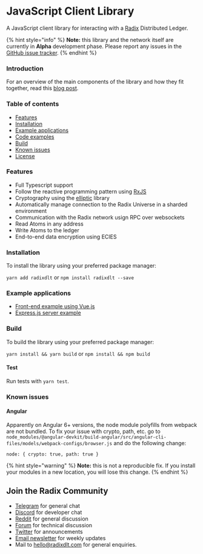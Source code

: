 # JavaScript Client Library

A JavaScript client library for interacting with a [Radix](https://www.radixdlt.com/) Distributed Ledger.

{% hint style="info" %}
**Note:** this library and the network itself are currently in **Alpha** development phase. Please report any issues in the [GitHub issue tracker](https://github.com/radixdlt/radixdlt-js/issues).
{% endhint %}

### Introduction

For an overview of the main components of the library and how they fit together, read this [blog post](https://www.radixdlt.com/post/introducing-the-radix-javascript-library).

### Table of contents

* [Features](./#features)
* [Installation](./#installation)
* [Example applications](./#example-applications)
* [Code examples](code-examples.md)
* [Build](./#build)
* [Known issues](./#known-issues)
* [License](https://github.com/radixdlt/radixdlt-js#license)

### Features

* Full Typescript support
* Follow the reactive programming pattern using [RxJS](https://rxjs-dev.firebaseapp.com/)
* Cryptography using the [elliptic](https://github.com/indutny/elliptic) library
* Automatically manage connection to the Radix Universe in a sharded environment
* Communication with the Radix network usign RPC over websockets
* Read Atoms in any address
* Write Atoms to the ledger
* End-to-end data encryption using ECIES

### Installation

To install the library using your preferred package manager:

`yarn add radixdlt` or `npm install radixdlt --save`

### Example applications

* [Front-end example using Vue.js](https://github.com/radixdlt/radixdlt-js-skeleton)
* [Express.js server example](https://github.com/radixdlt/radixdlt-js-server-example)

### Build

To build the library using your preferred package manager:

`yarn install && yarn build` or `npm install && npm build`

#### Test

Run tests with `yarn test`.

### Known issues

#### Angular

Apparently on Angular 6+ versions, the node module polyfills from webpack are not bundled. To fix your issue with crypto, path, etc. go to `node_modules/@angular-devkit/build-angular/src/angular-cli-files/models/webpack-configs/browser.js` and do the following change:

```text
node: { crypto: true, path: true }
```

{% hint style="warning" %}
**Note:** this is not a reproducible fix. If you install your modules in a new location, you will lose this change.
{% endhint %}

## Join the Radix Community

* ​[Telegram](https://t.me/radix_dlt) for general chat
* ​[Discord](https://discord.gg/7Q7HSZZ) for developer chat
* ​[Reddit](https://reddit.com/r/radix) for general discussion
* ​[Forum](https://forum.radixdlt.com/) for technical discussion
* ​[Twitter](https://twitter.com/radixdlt) for announcements
* ​[Email newsletter](https://radixdlt.typeform.com/to/nyKvMV) for weekly updates
* Mail to [hello@radixdlt.com](mailto:info@radixdlt.com) for general enquiries.

